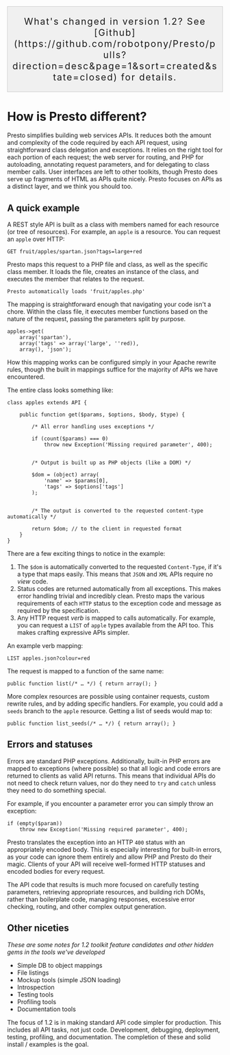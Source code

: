 <aside style="border: 1px solid rgba(0,0,0,.15); padding: 1em .5em; background-color: rgba(0,0,0,.05); text-align: center; font-size: 16pt; letter-spacing: 2px; margin-top: 2em;">
What's changed in version 1.2? See [Github](https://github.com/robotpony/Presto/pulls?direction=desc&page=1&sort=created&state=closed) for details.
</aside>

# How is Presto different?

Presto simplifies building web services APIs. It reduces both the amount and complexity of the code required by each API request, using straightforward class delegation and exceptions. It relies on the right tool for each portion of each request; the web server for routing, and PHP for autoloading, annotating request parameters, and for delegating to class member calls. User interfaces are left to other toolkits, though Presto does serve up fragments of HTML as APIs quite nicely. Presto focuses on APIs as a distinct layer, and we think you should too.

## A quick example 

A REST style API is built as a class with members named for each resource (or tree of resources). For example, an `apple` is a resource. You can request an `apple` over HTTP:

	GET fruit/apples/spartan.json?tags=large+red

Presto maps this request to a PHP file and class, as well as the specific class member. It loads the file, creates an instance of the class, and executes the member that relates to the request.

    Presto automatically loads 'fruit/apples.php'

The mapping is straightforward enough that navigating your code isn't a chore. Within the class file, it executes member functions based on the nature of the request, passing the parameters split by purpose.

	apples->get(
		array('spartan'), 
		array('tags' => array('large', ''red)),
 		array(), 'json');

How this mapping works can be configured simply in your Apache rewrite rules, though the built in mappings suffice for the majority of APIs we have encountered.

The entire class looks something like:

	
	class apples extends API {
	
		public function get($params, $options, $body, $type) {
			
			/* All error handling uses exceptions */

			if (count($params) === 0)
				throw new Exception('Missing required parameter', 400);
			
			
			/* Output is built up as PHP objects (like a DOM) */

			$dom = (object) array(
				'name' => $params[0],
				'tags' => $options['tags']
			);

			
			/* The output is converted to the requested content-type automatically */
		
			return $dom; // to the client in requested format
		}
	}

There are a few exciting things to notice in the example:

1.  The `$dom` is automatically converted to the requested `Content-Type`, if it's a type that maps easily. This means that `JSON` and `XML` APIs require no *view* code.
2. Status codes are returned automatically from all exceptions. This makes error handling trivial and incredibly clean. Presto maps the various requirements of each `HTTP` status to the exception code and message as required by the specification.
3. Any HTTP request *verb* is mapped to calls automatically. For example, you can request a `LIST` of `apple` types available from the API too. This makes crafting expressive APIs simpler.

An example verb mapping:

	LIST apples.json?colour=red

The request is mapped to a function of the same name:

	public function list(/* … */) { return array(); }

More complex resources are possible using container requests, custom rewrite rules, and by adding specific handlers. For example, you could add a `seeds` branch to the `apple` resource. Getting a list of seeds would map to:

	public function list_seeds(/* … */) { return array(); }

## Errors and statuses

Errors are standard PHP exceptions. Additionally, built-in PHP errors are mapped to exceptions (where possible) so that all logic and code errors are returned to clients as valid API returns. This means that individual APIs do not need to check return values, nor do they need to `try` and `catch` unless they need to do something special.

For example, if you encounter a parameter error you can simply throw an exception:

	if (empty($param))
		throw new Exception('Missing required parameter', 400);
		
Presto translates the exception into an HTTP `400` status with an appropriately encoded body. This is especially interesting for built-in errors, as your code can ignore them entirely and allow PHP and Presto do their magic. Clients of your API will receive well-formed HTTP statuses and encoded bodies for every request.

The API code that results is much more focused on carefully testing parameters, retrieving appropriate resources, and building rich DOMs, rather than boilerplate code, managing responses, excessive error checking, routing, and other complex output generation.

## Other niceties 

*These are some notes for 1.2 toolkit feature candidates and other hidden gems in the tools we've developed*

* Simple DB to object mappings
* File listings
* Mockup tools (simple JSON loading)
* Introspection
* Testing tools
* Profiling tools
* Documentation tools

The focus of 1.2 is in making standard API code simpler for production. This includes all API tasks, not just code. Development, debugging, deployment, testing, profiling, and documentation. The completion of these and solid install / examples is the goal.